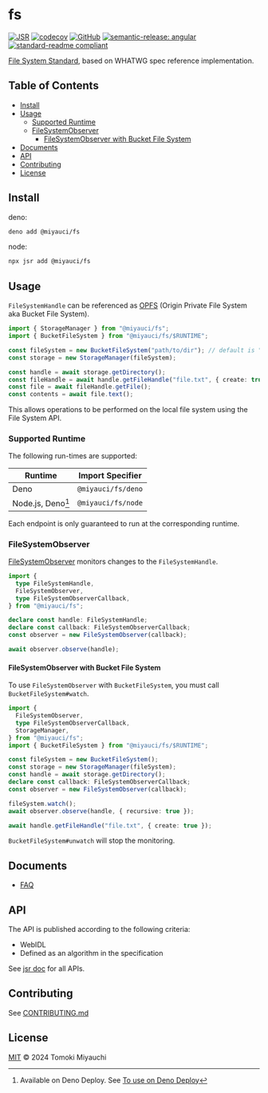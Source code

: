 # fs

[![JSR](https://jsr.io/badges/@miyauci/fs)](https://jsr.io/@miyauci/fs)
[![codecov](https://codecov.io/gh/TomokiMiyauci/fs/graph/badge.svg?token=KJNNOLNBOD)](https://codecov.io/gh/TomokiMiyauci/fs)
[![GitHub](https://img.shields.io/github/license/TomokiMiyauci/fs)](https://github.com/TomokiMiyauci/fs/blob/main/LICENSE)
[![semantic-release: angular](https://img.shields.io/badge/semantic--release-angular-e10079?logo=semantic-release)](https://github.com/semantic-release/semantic-release)
[![standard-readme compliant](https://img.shields.io/badge/readme%20style-standard-brightgreen.svg)](https://github.com/RichardLitt/standard-readme)

[File System Standard](https://whatpr.org/fs/165.html), based on WHATWG spec
reference implementation.

## Table of Contents <!-- omit in toc -->

- [Install](#install)
- [Usage](#usage)
  - [Supported Runtime](#supported-runtime)
  - [FileSystemObserver](#filesystemobserver)
    - [FileSystemObserver with Bucket File System](#filesystemobserver-with-bucket-file-system)
- [Documents](#documents)
- [API](#api)
- [Contributing](#contributing)
- [License](#license)

## Install

deno:

```bash
deno add @miyauci/fs
```

node:

```bash
npx jsr add @miyauci/fs
```

## Usage

`FileSystemHandle` can be referenced as
[OPFS](https://developer.mozilla.org/en-US/docs/Web/API/File_System_API/Origin_private_file_system)
(Origin Private File System aka Bucket File System).

```ts
import { StorageManager } from "@miyauci/fs";
import { BucketFileSystem } from "@miyauci/fs/$RUNTIME";

const fileSystem = new BucketFileSystem("path/to/dir"); // default is "."
const storage = new StorageManager(fileSystem);

const handle = await storage.getDirectory();
const fileHandle = await handle.getFileHandle("file.txt", { create: true });
const file = await fileHandle.getFile();
const contents = await file.text();
```

This allows operations to be performed on the local file system using the File
System API.

### Supported Runtime

The following run-times are supported:

| Runtime           | Import Specifier   |
| ----------------- | ------------------ |
| Deno              | `@miyauci/fs/deno` |
| Node.js, Deno[^1] | `@miyauci/fs/node` |

[^1]: Available on Deno Deploy. See
[To use on Deno Deploy](./docs/faq.md#to-use-on-deno-deploy)

Each endpoint is only guaranteed to run at the corresponding runtime.

### FileSystemObserver

[FileSystemObserver](https://whatpr.org/fs/165.html#api-filesystemobserver)
monitors changes to the `FileSystemHandle`.

```ts
import {
  type FileSystemHandle,
  FileSystemObserver,
  type FileSystemObserverCallback,
} from "@miyauci/fs";

declare const handle: FileSystemHandle;
declare const callback: FileSystemObserverCallback;
const observer = new FileSystemObserver(callback);

await observer.observe(handle);
```

#### FileSystemObserver with Bucket File System

To use `FileSystemObserver` with `BucketFileSystem`, you must call
`BucketFileSystem#watch`.

```ts
import {
  FileSystemObserver,
  type FileSystemObserverCallback,
  StorageManager,
} from "@miyauci/fs";
import { BucketFileSystem } from "@miyauci/fs/$RUNTIME";

const fileSystem = new BucketFileSystem();
const storage = new StorageManager(fileSystem);
const handle = await storage.getDirectory();
declare const callback: FileSystemObserverCallback;
const observer = new FileSystemObserver(callback);

fileSystem.watch();
await observer.observe(handle, { recursive: true });

await handle.getFileHandle("file.txt", { create: true });
```

`BucketFileSystem#unwatch` will stop the monitoring.

## Documents

- [FAQ](./docs/faq.md)

## API

The API is published according to the following criteria:

- WebIDL
- Defined as an algorithm in the specification

See [jsr doc](https://jsr.io/@miyauci/fs) for all APIs.

## Contributing

See [CONTRIBUTING.md](CONTRIBUTING.md)

## License

[MIT](LICENSE) © 2024 Tomoki Miyauchi
